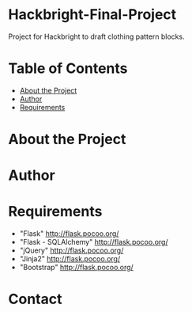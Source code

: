 # Hackbright-Final-Project
Project for Hackbright to draft clothing pattern blocks.

# Table of Contents
* [About the Project](#about)
* [Author](#author)
* [Requirements](#requirements)

# <a name="about"></a>About the Project

# <a name="Author"></a>Author

# <a name="requirements"></a>Requirements
* "Flask" <http://flask.pocoo.org/>
* "Flask - SQLAlchemy" <http://flask.pocoo.org/>
* "jQuery" <http://flask.pocoo.org/>
* "Jinja2" <http://flask.pocoo.org/>
* "Bootstrap" <http://flask.pocoo.org/>

# <a name="contact"></a>Contact
